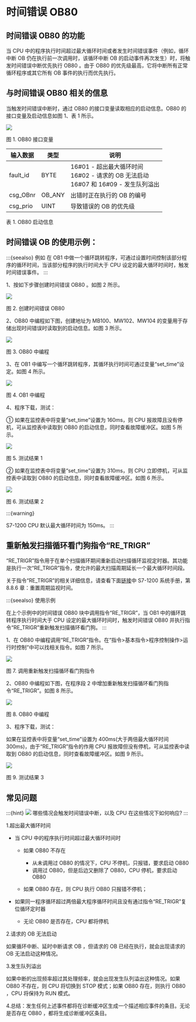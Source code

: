 
# 时间错误 OB80

## 时间错误 OB80 的功能

当 CPU 中的程序执行时间超过最大循环时间或者发生时间错误事件（例如，循环中断 OB 仍在执行前一次调用时，该循环中断 OB 的启动事件再次发生）时，将触发时间错误中断优先执行 OB80 。由于 OB80 的优先级最高，它将中断所有正常循环程序或其它所有 OB 事件的执行而优先执行。

## 与时间错误 OB80 相关的信息

当触发时间错误中断时，通过 OB80 的接口变量读取相应的启动信息。OB80 的接口变量及启动信息如图 1、表 1 所示。

![](images/06-01.JPG)

图 1. OB80 接口变量

| 输入数据  | 类型    | 说明                                                                                          |
| --------- | ------- | --------------------------------------------------------------------------------------------- |
| fault\_id | BYTE    | 16#01 - 超出最大循环时间  <br> 16#02 - 请求的 OB 无法启动  <br> 16#07 和 16#09 - 发生队列溢出 |
| csg\_OBnr | OB\_ANY | 出错时正在执行的 OB 的编号                                                                    |
| csg\_prio | UINT    | 导致错误的 OB 的优先级                                                                        |

表 1. OB80 启动信息

## 时间错误 OB 的使用示例：

:::{seealso} 例如
在 OB1 中做一个循环跳转程序，可通过设置时间控制该部分程序的循环时间，当该部分程序的执行时间大于 CPU 设定的最大循环时间时，触发时间错误事件。
:::

1、按如下步骤创建时间错误 OB80 。如图 2 所示。

![](images/06-02.JPG)

图 2. 创建时间错误 OB80

2、OB80 中编程如下图，创建地址为 MB100、MW102、MW104 的变量用于存储出现时间错误时读取到的启动信息。如图 3 所示。

![](images/06-03.JPG)

图 3. OB80 中编程

3、在 OB1 中编写一个循环跳转程序，其循环执行时间可通过变量“set\_time”设定。如图 4 所示。

![](images/06-04.JPG)

图 4. OB1 中编程

4、程序下载，测试：

① 如果在监控表中将变量“set\_time”设置为 160ms，则 CPU 报故障且没有停机，可从监控表中读取到 OB80 的启动信息，同时查看故障缓冲区。如图 5 所示。

![](images/06-05.JPG)

图 5. 测试结果 1

② 如果在监控表中将变量“set\_time”设置为 310ms，则 CPU 立即停机，可从监控表中读取到 OB80 的启动信息，同时查看故障缓冲区。如图 6 所示。

![](images/06-06.JPG)

图 6. 测试结果 2


:::{warning}

S7-1200 CPU 默认最大循环时间为 150ms。
:::

## 重新触发扫描循环看门狗指令“RE\_TRIGR”

“RE\_TRIGR”指令用于在单个扫描循环期间重新启动扫描循环监视定时器。其功能是执行一次“RE\_TRIGR”指令，使允许的最大扫描周期延长一个最大循环时间段。

关于指令“RE\_TRIGR”的相关详细信息，请查看下面[链接](../../../01-resource/source/index.md)中 S7-1200 系统手册，第 8.8.6 章：重置周期监视时间。

:::{seealso} 使用示例

在上个示例中的时间错误 OB80 块中调用指令“RE\_TRIGR”，当 OB1 中的循环跳转程序执行时间大于 CPU 设定的最大循环时间时，触发时间错误 OB80 并执行指令“RE\_TRIGR”重新触发扫描循环看门狗。
:::

1、在 OB80 中编程调用“RE\_TRIGR”指令。在“指令>基本指令>程序控制操作>运行时控制”中可以找相关指令。如图 7 所示。

![](images/06-07.jpg)

图 7. 调用重新触发扫描循环看门狗指令

2、OB80 中编程如下图，在程序段 2 中增加重新触发扫描循环看门狗指令“RE\_TRIGR”。如图 8 所示。

![](images/06-08.JPG)

图 8. OB80 中编程

3、程序下载，测试：

如果在监控表中将变量“set\_time”设置为 400ms(大于两倍最大循环时间 300ms)，由于“RE\_TRIGR”指令的作用 CPU 报故障但没有停机，可从监控表中读取到 OB80 的启动信息，同时查看故障缓冲区。如图 9 所示。

![](images/06-09.JPG)

图 9. 测试结果 3

## 常见问题

:::{hint} ![](../../../img/home/FAQ.png) 哪些情况会触发时间错误中断，以及 CPU 在这些情况下如何响应?
:::

1.超出最大循环时间

- 当 CPU 中的程序执行时间超过最大循环时间时

  * 如果 OB80 不存在

      -  从未调用过 OB80 的情况下，CPU 不停机，只报错，要求启动 OB80
      -  调用过 OB80，但是后边又删除了 OB80，CPU 停机，要求启动 OB80

  * 如果 OB80 存在，则 CPU 执行 OB80 只报错不停机；

- 如果同一程序循环超过两倍最大程序循环时间且没有通过指令“RE\_TRIGR”复位循环定时器

  * 无论 OB80 是否存在，CPU 都将停机

2.请求的 OB 无法启动 

如果循环中断、延时中断请求 OB ，但请求的 OB 已经在执行，就会出现请求的 OB 无法启动这种情况。

3.发生队列溢出

如果中断的出现频率超过其处理频率，就会出现发生队列溢出这种情况。如果 OB80 不存在，则 CPU 将切换到 STOP 模式；如果 OB80 存在，则执行 OB80 ，CPU 将保持为 RUN 模式。

4.总结：发生任何上述事件都将在诊断缓冲区生成一个描述相应事件的条目。无论是否存在 OB80 ，都将生成诊断缓冲区条目。
